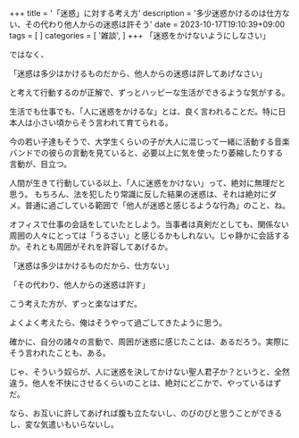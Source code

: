 +++
title = '「迷惑」に対する考え方'
description = '多少迷惑かけるのは仕方ない、その代わり他人からの迷惑は許そう'
date = 2023-10-17T19:10:39+09:00
tags = [
]
categories = [
    '雑談',
]
+++
「迷惑をかけないようにしなさい」

ではなく、

「迷惑は多少はかけるものだから、他人からの迷惑は許してあげなさい」

と考えて行動するのが正解で、ずっとハッピーな生活ができるような気がする。

生活でも仕事でも、「人に迷惑をかけるな」とは、良く言われることだ。特に日本人は小さい頃からそう言われて育てられる。

今の若い子達もそうで、大学生くらいの子が大人に混じって一緒に活動する音楽バンドでの彼らの言動を見ていると、必要以上に気を使ったり萎縮したりする言動が、目立つ。

人間が生きて行動している以上、「人に迷惑をかけない」って、絶対に無理だと思う。
もちろん、法を犯したり常識に反した結果の迷惑は、それは絶対にダメ。普通に過ごしている範囲で「他人が迷惑と感じるような行為」のこと、ね。

オフィスで仕事の会話をしていたとしよう。当事者は真剣だとしても、関係ない周囲の人々にとっては「うるさい」と感じるかもしれない。じゃ静かに会話するか。それとも周囲がそれを許容してあげるか。

「迷惑は多少はかけるものだから、仕方ない」

「その代わり、他人からの迷惑は許す」

こう考えた方が、ずっと楽なはずだ。

よくよく考えたら、俺はそうやって過ごしてきたように思う。

確かに、自分の諸々の言動で、周囲が迷惑に感じたことは、あるだろう。実際にそう言われたことも、ある。

じゃ、そういう奴らが、人に迷惑を決してかけない聖人君子か？というと、全然違う。他人を不快にさせるくらいのことは、絶対にどこかで、やっているはずだ。

なら、お互いに許してあげれば腹も立たないし、のびのびと思うことができるし、変な気遣いもいらないし。